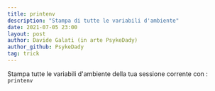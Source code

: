 ```yaml
---
title: printenv
description: "Stampa di tutte le variabili d'ambiente"
date: 2021-07-05 23:00
layout: post
author: Davide Galati (in arte PsykeDady)
author_github: PsykeDady
tag: trick
---
```


Stampa tutte le variabili d'ambiente della tua sessione corrente con :
`printenv`

